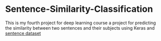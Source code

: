 # Sentence-Similarity-Classification
This is my fourth project for deep learning course a project for predicting the similarity between two sentences and their subjects using Keras and [sentence dataset](https://github.com/Ledengary/COPER/blob/main/Datasets/PerSICK.csv)